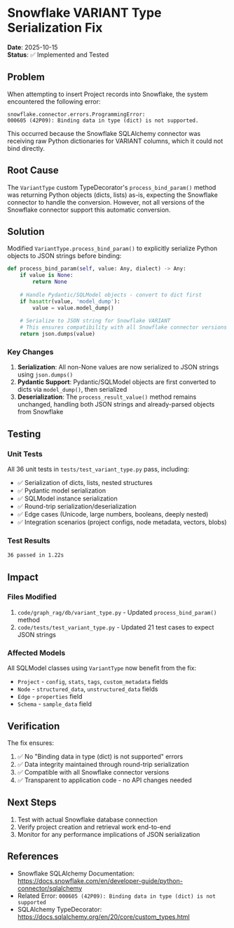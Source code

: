 # Snowflake VARIANT Type Serialization Fix

**Date**: 2025-10-15  
**Status**: ✅ Implemented and Tested

## Problem

When attempting to insert Project records into Snowflake, the system encountered the following error:

```
snowflake.connector.errors.ProgrammingError: 
000605 (42P09): Binding data in type (dict) is not supported.
```

This occurred because the Snowflake SQLAlchemy connector was receiving raw Python dictionaries for VARIANT columns, which it could not bind directly.

## Root Cause

The `VariantType` custom TypeDecorator's `process_bind_param()` method was returning Python objects (dicts, lists) as-is, expecting the Snowflake connector to handle the conversion. However, not all versions of the Snowflake connector support this automatic conversion.

## Solution

Modified `VariantType.process_bind_param()` to explicitly serialize Python objects to JSON strings before binding:

```python
def process_bind_param(self, value: Any, dialect) -> Any:
    if value is None:
        return None
    
    # Handle Pydantic/SQLModel objects - convert to dict first
    if hasattr(value, 'model_dump'):
        value = value.model_dump()
    
    # Serialize to JSON string for Snowflake VARIANT
    # This ensures compatibility with all Snowflake connector versions
    return json.dumps(value)
```

### Key Changes

1. **Serialization**: All non-None values are now serialized to JSON strings using `json.dumps()`
2. **Pydantic Support**: Pydantic/SQLModel objects are first converted to dicts via `model_dump()`, then serialized
3. **Deserialization**: The `process_result_value()` method remains unchanged, handling both JSON strings and already-parsed objects from Snowflake

## Testing

### Unit Tests
All 36 unit tests in `tests/test_variant_type.py` pass, including:
- ✅ Serialization of dicts, lists, nested structures
- ✅ Pydantic model serialization
- ✅ SQLModel instance serialization
- ✅ Round-trip serialization/deserialization
- ✅ Edge cases (Unicode, large numbers, booleans, deeply nested)
- ✅ Integration scenarios (project configs, node metadata, vectors, blobs)

### Test Results
```bash
36 passed in 1.22s
```

## Impact

### Files Modified
1. `code/graph_rag/db/variant_type.py` - Updated `process_bind_param()` method
2. `code/tests/test_variant_type.py` - Updated 21 test cases to expect JSON strings

### Affected Models
All SQLModel classes using `VariantType` now benefit from the fix:
- `Project` - `config`, `stats`, `tags`, `custom_metadata` fields
- `Node` - `structured_data`, `unstructured_data` fields
- `Edge` - `properties` field
- `Schema` - `sample_data` field

## Verification

The fix ensures:
1. ✅ No "Binding data in type (dict) is not supported" errors
2. ✅ Data integrity maintained through round-trip serialization
3. ✅ Compatible with all Snowflake connector versions
4. ✅ Transparent to application code - no API changes needed

## Next Steps

1. Test with actual Snowflake database connection
2. Verify project creation and retrieval work end-to-end
3. Monitor for any performance implications of JSON serialization

## References

- Snowflake SQLAlchemy Documentation: https://docs.snowflake.com/en/developer-guide/python-connector/sqlalchemy
- Related Error: `000605 (42P09): Binding data in type (dict) is not supported`
- SQLAlchemy TypeDecorator: https://docs.sqlalchemy.org/en/20/core/custom_types.html

